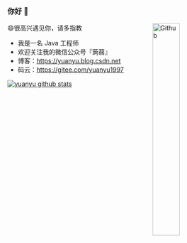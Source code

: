 ### 你好 👋

<img width="35%" align="right" alt="Github" src="https://user-images.githubusercontent.com/48678280/88862734-4903af80-d201-11ea-968b-9c939d88a37c.gif" />

😄很高兴遇见你，请多指教

- 我是一名 Java 工程师
- 欢迎关注我的微信公众号『蒟蒻』
- 博客：https://yuanyu.blog.csdn.net
- 码云：https://gitee.com/yuanyu1997

[![yuanyu github stats](https://github-readme-stats.vercel.app/api?username=yuanyu1997)](//www.yuanyu.blog.csdn.net)
